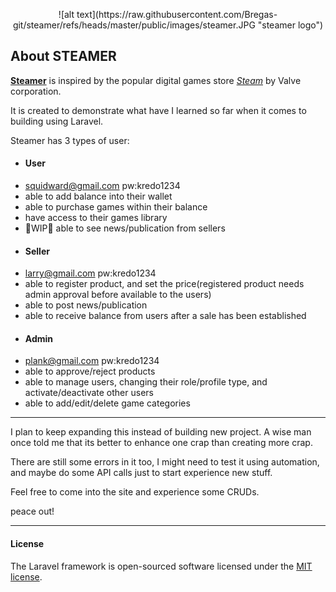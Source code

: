 <p align="center">![alt text](https://raw.githubusercontent.com/Bregas-git/steamer/refs/heads/master/public/images/steamer.JPG "steamer logo")</p>


## About STEAMER

**[Steamer](https://bre-portfolio.fun)** is inspired by the popular digital games store _[Steam](https://store.steampowered.com/)_ by Valve corporation.

It is created to demonstrate what have I learned so far when it comes to building using Laravel.

Steamer has 3 types of user:

* #### User
- squidward@gmail.com pw:kredo1234
- able to add balance into their wallet
- able to purchase games within their balance
- have access to their games library
- 🚧WIP🚧 able to see news/publication from sellers


* #### Seller
- larry@gmail.com pw:kredo1234
- able to register product, and set the price(registered product needs admin approval before available to the users)
- able to post news/publication
- able to receive balance from users after a sale has been established

* #### Admin
- plank@gmail.com pw:kredo1234
- able to approve/reject products
- able to manage users, changing their role/profile type, and activate/deactivate other users
- able to add/edit/delete game categories

---

I plan to keep expanding this instead of building new project. A wise man once told me that its better to enhance one crap than creating more crap.

There are still some errors in it too, I might need to test it using automation, and maybe do some API calls just to start experience new stuff.

Feel free to come into the site and experience some CRUDs.

peace out!

---

#### License
The Laravel framework is open-sourced software licensed under the [MIT license](https://opensource.org/licenses/MIT).
